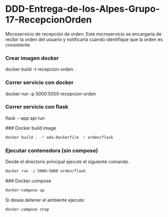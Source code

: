# DDD-Entrega-de-los-Alpes-Grupo-17-RecepcionOrden
Microservicio de recepción de orden: Este microservicio se encargaría de recibir la orden del usuario y notificarla cuando identifique que la orden es consistente


### Crear imagen docker
docker build -t recepcion-orden .

### Correr servicio con docker
docker run -p 5000:5000 recepcion-orden

### Correr servicio con flask
 flask --app api run

### Docker build image
```bash
docker build . -f eda.Dockerfile -t orden/flask 
```

### Ejecutar contenedora (sin compose)

Desde el directorio principal ejecute el siguiente comando.

```bash
docker run -p 5000:5000 orden/flask
```

### Docker compose
```bash
docker-compose up
```

Si desea detener el ambiente ejecute:

```bash
docker-compose stop
```